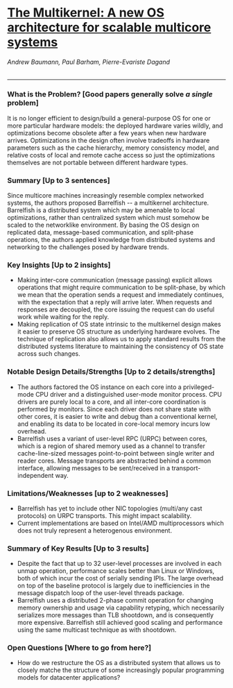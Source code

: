 # [The Multikernel: A new OS architecture for scalable multicore systems](https://people.inf.ethz.ch/troscoe/pubs/sosp09-barrelfish.pdf)

###### Andrew Baumann, Paul Barham, Pierre-Evariste Dagand

---

### What is the Problem? [Good papers generally solve *a single* problem]

It is no longer efficient to design/build a general-purpose OS for one or more particular hardware models: the deployed hardware varies wildly, and optimizations become obsolete after a few years when new hardware arrives. Optimizations in the design often involve tradeoffs in hardware parameters such as the cache hierarchy, memory consistency model, and relative costs of local and remote cache access so just the optimizations themselves are not portable between different hardware types.

### Summary [Up to 3 sentences]

Since multicore machines increasingly resemble complex networked systems, the authors proposed Barrelfish -- a multikernel architecture. Barrelfish is a distributed
system which may be amenable to local optimizations, rather than centralized system which must somehow be scaled to the networklike environment. By basing the OS design on replicated data, message-based communication, and split-phase operations, the authors applied knowledge from distributed systems and networking to the challenges posed by hardware trends.

### Key Insights [Up to 2 insights]

- Making inter-core communication (message passing) explicit allows operations that might require communication to be split-phase, by which we mean that the operation sends a request and immediately continues, with the expectation that a reply will arrive later. When requests and responses are decoupled, the core issuing the request can do useful work while waiting for the reply.
- Making replication of OS state intrinsic to the multikernel design makes it easier to preserve OS structure as underlying hardware evolves. The technique of replication also allows us to apply standard results from the distributed systems literature to maintaining the consistency of OS state across such changes.

### Notable Design Details/Strengths [Up to 2 details/strengths]

- The authors factored the OS instance on each core into a privileged-mode CPU driver and a distinguished user-mode monitor process. CPU drivers are purely local to a core, and all inter-core coordination is performed by monitors. Since each driver does not share state with other cores, it is easier to write and debug than a conventional kernel, and enabling its data to be located in core-local memory incurs low overhead.
- Barrelfish uses a variant of user-level RPC (URPC) between cores, which is a region of shared memory used as a channel to transfer cache-line-sized messages point-to-point between single writer and reader cores. Message transports are abstracted behind a common interface, allowing messages to be sent/received in a transport-independent way. 

### Limitations/Weaknesses [up to 2 weaknesses]

- Barrelfish has yet to include other NIC topologies (multi/any cast protocols) on URPC transports. This might impact scalability.
- Current implementations are based on Intel/AMD multiprocessors which does not truly represent a heterogenous environment.

### Summary of Key Results [Up to 3 results]

- Despite the fact that up to 32 user-level processes are involved in each unmap operation, performance scales better than Linux or Windows, both of which incur the cost of serially sending IPIs. The large overhead on top of the baseline protocol is largely due to inefficiencies in the message dispatch loop of the user-level threads package.
- Barrelfish uses a distributed 2-phase commit operation for changing memory ownership and usage via capability retyping, which necessarily serializes more messages than TLB shootdown, and is consequently more expensive. Barrelfish still achieved good scaling and performance using the same multicast technique as with shootdown.

### Open Questions [Where to go from here?]

- How do we restructure the OS as a distributed system that allows us to closely matche the structure of some increasingly popular programming models for datacenter applications?
